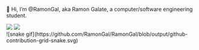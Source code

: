 
👋 Hi, I’m @RamonGal, aka Ramon Galate, a computer/software engineering student.
<div>
<img width="180em" src="https://github-readme-stats.vercel.app/api?username=RamonGal&show_icons=true&theme=dracula">
<img height="180em" src="https://github-readme-stats.vercel.app/api/top-langs/?username=RamonGal&layout=compact&theme=dracula">
</div
- 👀 I’m interested in:
  - Virtual reality, Artificial intelligence and Brain–computer Interface.
  - Design, Woodworking, Metalworking, Painting and Tattooing.
  - Human resources, organizing events and cooking for the people around me.
- 🌱 Specialized in Data Science, in the following subjects:
  - Deep Learning
  - Computer Vision
  - Medical image classification
  - Kernel Machines
  - Reinforcement learning
  - Large scale learning
- 💞️ I’m looking to collaborate on:
  - In ML ops engeneering and definitely for someone that respects its collaborators.
- 🚀 Future plans:
  - Dive deeper into data science
  - Become a full-stack machine learning engineer.
  - Finish an MBA and possibly a PhD.
  - Eventually create my own business with partners.
##Stack
https://img.shields.io/badge/Linux-FCC624?style=for-the-badge&logo=linux&logoColor=black
<!---
RamonGal/RamonGal is a ✨ special ✨ repository because its `README.md` (this file) appears on your GitHub profile.
You can click the Preview link to take a look at your changes.
--->
![snake gif](https://github.com/RamonGal/RamonGal/blob/output/github-contribution-grid-snake.svg)
